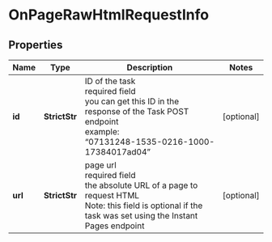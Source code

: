 # OnPageRawHtmlRequestInfo


## Properties

| Name | Type | Description | Notes |
|------------ | ------------- | ------------- | -------------|
**id** | **StrictStr** | ID of the task<br>required field<br>you can get this ID in the response of the Task POST endpoint<br>example:<br>“07131248-1535-0216-1000-17384017ad04” |[optional]|
**url** | **StrictStr** | page url<br>required field<br>the absolute URL of a page to request HTML<br>Note: this field is optional if the task was set using the Instant Pages endpoint |[optional]|